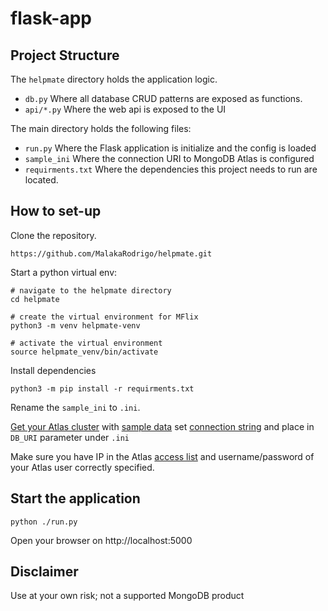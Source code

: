 # flask-app


## Project Structure

The `helpmate` directory holds the application logic.

- `db.py` Where all database CRUD patterns are exposed as functions.
- `api/*.py`  Where the web api is exposed to the UI

The main directory holds the following files:
- `run.py` Where the Flask application is initialize and the config is loaded
- `sample_ini` Where the connection URI to MongoDB Atlas is configured
- `requirments.txt` Where the dependencies this project needs to run are located.

## How to set-up

Clone the repository.
```
https://github.com/MalakaRodrigo/helpmate.git
```

Start a python virtual env:
```
# navigate to the helpmate directory
cd helpmate

# create the virtual environment for MFlix
python3 -m venv helpmate-venv

# activate the virtual environment
source helpmate_venv/bin/activate
```

Install dependencies
```
python3 -m pip install -r requirments.txt
```

Rename the `sample_ini` to `.ini`.

[Get your Atlas cluster](https://docs.atlas.mongodb.com/getting-started/) with [sample data](https://docs.atlas.mongodb.com/sample-data/) set [connection string](https://docs.atlas.mongodb.com/connect-to-cluster/) and place in `DB_URI` parameter under `.ini`

Make sure you have IP in the Atlas [access list](https://docs.atlas.mongodb.com/security/add-ip-address-to-list/) and username/password of your Atlas user correctly specified.

## Start the application

```
python ./run.py
```

Open your browser on http://localhost:5000

## Disclaimer 

Use at your own risk; not a supported MongoDB product
